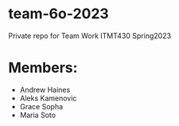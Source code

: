 # team-6o-2023
Private repo for Team Work ITMT430 Spring2023

# Members:
- Andrew Haines
- Aleks Kamenovic
- Grace Sopha
- Maria Soto